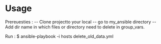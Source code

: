 # Usage

Prereuesties :
-- Clone projectto your local
-- go to my_ansible directory
-- Add dir name in which files or directory need to delete in group_vars.

Run :
$ ansible-playbook -i hosts delete_old_data.yml

